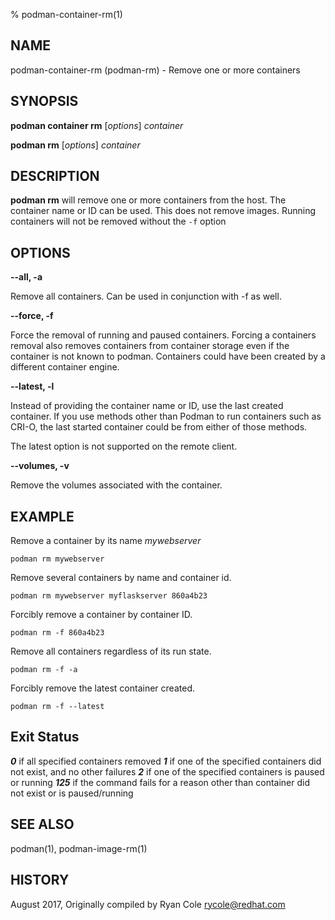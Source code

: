 % podman-container-rm(1)

## NAME
podman\-container\-rm (podman\-rm) - Remove one or more containers

## SYNOPSIS
**podman container rm** [*options*] *container*

**podman rm** [*options*] *container*

## DESCRIPTION
**podman rm** will remove one or more containers from the host.  The container name or ID can be used.  This does not remove images.  Running containers will not be removed without the `-f` option

## OPTIONS

**--all, -a**

Remove all containers.  Can be used in conjunction with -f as well.

**--force, -f**

Force the removal of running and paused containers.  Forcing a containers removal also
removes containers from container storage even if the container is not known to podman.
Containers could have been created by a different container engine.

**--latest, -l**

Instead of providing the container name or ID, use the last created container. If you use methods other than Podman
to run containers such as CRI-O, the last started container could be from either of those methods.

The latest option is not supported on the remote client.

**--volumes, -v**

Remove the volumes associated with the container.

## EXAMPLE
Remove a container by its name *mywebserver*
```
podman rm mywebserver
```
Remove several containers by name and container id.
```
podman rm mywebserver myflaskserver 860a4b23
```

Forcibly remove a container by container ID.
```
podman rm -f 860a4b23
```

Remove all containers regardless of its run state.
```
podman rm -f -a
```

Forcibly remove the latest container created.
```
podman rm -f --latest
```

## Exit Status
**_0_** if all specified containers removed
**_1_** if one of the specified containers did not exist, and no other failures
**_2_** if one of the specified containers is paused or running
**_125_** if the command fails for a reason other than container did not exist or is paused/running

## SEE ALSO
podman(1), podman-image-rm(1)

## HISTORY
August 2017, Originally compiled by Ryan Cole <rycole@redhat.com>
